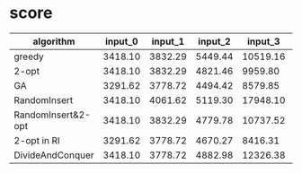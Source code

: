 # score

| algorithm          | input_0 | input_1 | input_2 | input_3  | input_4  | input_5   | input_6   |
| ------------------ | ------- | ------- | ------- | -------- | -------- | --------- | --------- |
| greedy             | 3418.10 | 3832.29 | 5449.44 | 10519.16 | 12684.06 | 25331.84  | 49892.05  |
| 2-opt              | 3418.10 | 3832.29 | 4821.46 | 9959.80  | 12578.42 | 24366.43  | 47988.87  |
| GA                 | 3291.62 | 3778.72 | 4494.42 | 8579.85  | 11251.08 | 33562.04  |           |
| RandomInsert       | 3418.10 | 4061.62 | 5119.30 | 17948.10 | 28696.91 | 110500.75 | 403022.49 |
| RandomInsert&2-opt | 3418.10 | 3832.29 | 4779.78 | 10737.52 | 16816.43 | 37496.29  | 102674.09 |
| 2-opt in RI        | 3291.62 | 3778.72 | 4670.27 | 8416.31  | 11803.58 | 21923.59  | 44484.03  |
| DivideAndConquer   | 3418.10 | 3778.72 | 4882.98 | 12326.38 | 15714.39 | 32085.52  | 65722.88  |
